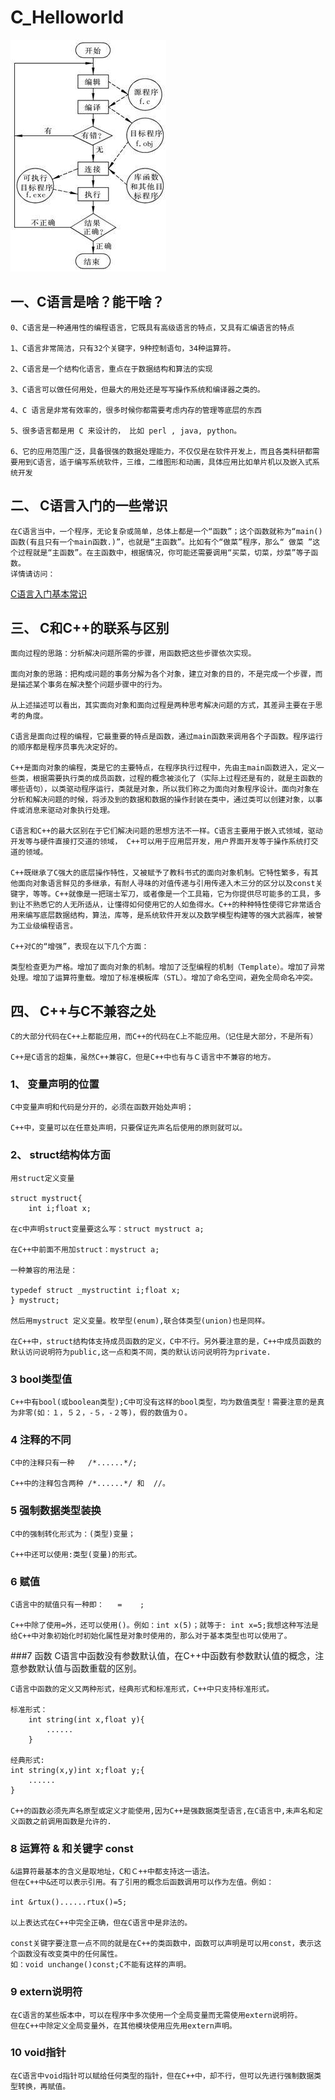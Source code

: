 # C_Helloworld
    
![C语言代码执行的流程图](https://github.com/lizhou828/C_Helloworld/blob/master/data/C%E8%AF%AD%E8%A8%80%E4%BB%A3%E7%A0%81%E6%89%A7%E8%A1%8C%E6%B5%81%E7%A8%8B.png "C语言代码执行流程图")


## 一、C语言是啥？能干啥？

    0、C语言是一种通用性的编程语言，它既具有高级语言的特点，又具有汇编语言的特点

    1、C语言非常简洁，只有32个关键字，9种控制语句，34种运算符。
    
    2、C语言是一个结构化语言，重点在于数据结构和算法的实现
    
    3、C语言可以做任何用处，但最大的用处还是写写操作系统和编译器之类的。
    
    4、C 语言是非常有效率的，很多时候你都需要考虑内存的管理等底层的东西
    
    5、很多语言都是用 C 来设计的， 比如 perl , java, python。
    
    6、它的应用范围广泛，具备很强的数据处理能力，不仅仅是在软件开发上，而且各类科研都需要用到C语言，适于编写系统软件，三维，二维图形和动画，具体应用比如单片机以及嵌入式系统开发

## 二、 C语言入门的一些常识

    在C语言当中，一个程序，无论复杂或简单，总体上都是一个“函数”；这个函数就称为“main() 函数(有且只有一个main函数.)”，也就是“主函数”。比如有个“做菜”程序，那么“ 做菜 ”这个过程就是“主函数”。在主函数中，根据情况，你可能还需要调用“买菜，切菜，炒菜”等子函数。
    详情请访问： 
[C语言入门基本常识](https://github.com/lizhou828/C_Helloworld/blob/master/data/C%E8%AF%AD%E8%A8%80%E5%85%A5%E9%97%A8%E5%9F%BA%E6%9C%AC%E5%B8%B8%E8%AF%86.md "C语言入门基本常识")


## 三、 C和C++的联系与区别

    面向过程的思路：分析解决问题所需的步骤，用函数把这些步骤依次实现。

    面向对象的思路：把构成问题的事务分解为各个对象，建立对象的目的，不是完成一个步骤，而是描述某个事务在解决整个问题步骤中的行为。

    从上述描述可以看出，其实面向对象和面向过程是两种思考解决问题的方式，其差异主要在于思考的角度。

    C语言是面向过程的编程，它最重要的特点是函数，通过main函数来调用各个子函数。程序运行的顺序都是程序员事先决定好的。

    C++是面向对象的编程，类是它的主要特点，在程序执行过程中，先由主main函数进入，定义一些类，根据需要执行类的成员函数，过程的概念被淡化了（实际上过程还是有的，就是主函数的哪些语句），以类驱动程序运行，类就是对象，所以我们称之为面向对象程序设计。面向对象在分析和解决问题的时候，将涉及到的数据和数据的操作封装在类中，通过类可以创建对象，以事件或消息来驱动对象执行处理。

    C语言和C++的最大区别在于它们解决问题的思想方法不一样。C语言主要用于嵌入式领域，驱动开发等与硬件直接打交道的领域， C++可以用于应用层开发，用户界面开发等于操作系统打交道的领域。

    C++既继承了C强大的底层操作特性，又被赋予了教科书式的面向对象机制。它特性繁多，有其他面向对象语言鲜见的多继承，有耐人寻味的对值传递与引用传递入木三分的区分以及const关键字，等等。C++就像是一把瑞士军刀，或者像是一个工具箱，它为你提供尽可能多的工具，多到让不熟悉它的人无所适从，让懂得如何使用它的人如鱼得水。C++的种种特性使得它非常适合用来编写底层数据结构，算法，库等，是系统软件开发以及数学模型构建等的强大武器库，被誉为工业级编程语言。

    C++对C的“增强”，表现在以下几个方面：

    类型检查更为严格。增加了面向对象的机制。增加了泛型编程的机制（Template）。增加了异常处理。增加了运算符重载。增加了标准模板库（STL）。增加了命名空间，避免全局命名冲突。
    
    
## 四、 C++与C不兼容之处
    C的大部分代码在C++上都能应用，而C++的代码在C上不能应用。（记住是大部分，不是所有）

    C++是C语言的超集，虽然C++兼容C，但是C++中也有与Ｃ语言中不兼容的地方。

### 1、 变量声明的位置

    C中变量声明和代码是分开的，必须在函数开始处声明；

    C++中，变量可以在任意处声明，只要保证先声名后使用的原则就可以。

### 2、 struct结构体方面
    
    用struct定义变量
    
    struct mystruct{ 
        int i;float x;
    
    在c中声明struct变量要这么写：struct mystruct a;

    在C++中前面不用加struct：mystruct a;

    一种兼容的用法是：

    typedef struct _mystructint i;float x;
    } mystruct;

    然后用mystruct 定义变量。枚举型(enum),联合体类型(union)也是同样。

    在C++中，struct结构体支持成员函数的定义，C中不行。另外要注意的是，C++中成员函数的默认访问说明符为public,这一点和类不同，类的默认访问说明符为private.

### 3 bool类型值

    C++中有bool(或boolean类型);C中可没有这样的bool类型，均为数值类型！需要注意的是真为非零(如：１，５２，-５，-２等)，假的数值为０。

### 4 注释的不同
    C中的注释只有一种   /*......*/;

    C++中的注释包含两种 /*......*/ 和  //。

### 5 强制数据类型装换
    C中的强制转化形式为：(类型)变量；

    C++中还可以使用:类型(变量)的形式。

### 6 赋值
    C语言中的赋值只有一种即：   =    ;

    C++中除了使用=外，还可以使用()。例如：int x(5)；就等于: int x=5;我想这种写法是给C++中对象初始化时初始化属性是对象时使用的，那么对于基本类型也可以使用了。

###7 函数
    C语言中函数没有参数默认值，在C++中函数有参数默认值的概念，注意参数默认值与函数重载的区别。

    C语言中函数的定义又两种形式，经典形式和标准形式，C++中只支持标准形式。

    标准形式：
        int string(int x,float y){
            ......
        }

    经典形式: 
    int string(x,y)int x;float y;{
        ......
    }

    C++的函数必须先声名原型或定义才能使用,因为C++是强数据类型语言,在C语言中,未声名和定义函数之前调用函数是允许的.

### 8 运算符 & 和关键字 const
    &运算符最基本的含义是取地址，C和Ｃ++中都支持这一语法。
    但在C++中&还可以表示引用。有了引用的概念后函数调用可以作为左值。例如：

    int &rtux()......rtux()=5;

    以上表达式在C++中完全正确，但在C语言中是非法的。

    const关键字要注意一点不同的就是在C++的类函数中，函数可以声明是可以用const，表示这个函数没有改变类中的任何属性。
    如：void unchange()const;C不能有这样的声明。

### 9 extern说明符
    在C语言的某些版本中，可以在程序中多次使用一个全局变量而无需使用extern说明符。
    但在C++中除定义全局变量外，在其他模块使用应先用extern声明。

### 10 void指针
    在C语言中void指针可以赋给任何类型的指针，但在C++中，却不行，但可以先进行强制数据类型转换，再赋值。    